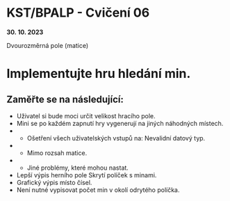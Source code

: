 # KST/BPALP - Cvičení 06

**30. 10. 2023**

Dvourozměrná pole (matice)

# Implementujte hru hledání min.

## Zaměřte se na následující: 

- Uživatel si bude moci určit velikost hracího pole.
- Mini se po každém zapnutí hry vygenerují na jiných náhodných místech.
- - Ošetření všech uživatelských vstupů na: Nevalidní datový typ.
- - Mimo rozsah matice.
- - Jiné problémy, které mohou nastat.
- Lepší výpis herního pole Skrytí políček s minami.
- Grafický výpis místo čísel.
- Není nutné vypisovat počet min v okolí odrytého políčka.